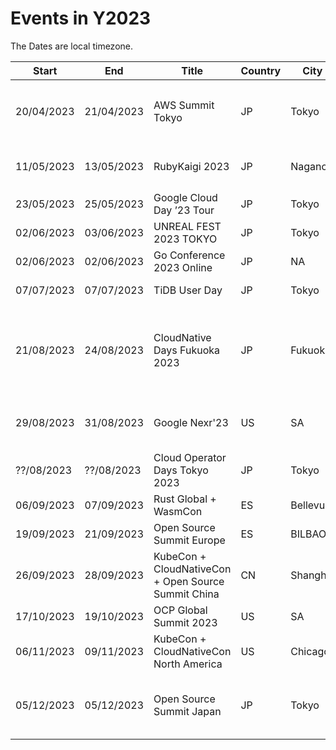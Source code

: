 # Events in Y2023
The Dates are local timezone.

| Start | End | Title | Country | City | Location | Fee | URL |
| --- | --- | --- | --- | --- | -------------------------- | --- | --- |
| 20/04/2023 | 21/04/2023 | AWS Summit Tokyo | JP | Tokyo | 幕張メッセ + オンデマンド配信 | Free | https://aws.amazon.com/jp/summits/tokyo/ |
| 11/05/2023 | 13/05/2023 | RubyKaigi 2023 | JP | Nagano | 松本市民芸術館 + Online | 20,000円 | https://rubykaigi.org/2023/ |
| 23/05/2023 | 25/05/2023 | Google Cloud Day ’23 Tour | JP | Tokyo | Online | Free | https://aws.amazon.com/jp/summits/tokyo/ |
| 02/06/2023 | 03/06/2023 | UNREAL FEST 2023 TOKYO | JP | Tokyo | 秋葉原 | Free | https://unrealengine.jp/unrealfest/2023/ |
| 02/06/2023 | 02/06/2023 | Go Conference 2023 Online | JP | NA | Online | Free | https://gocon.jp/2023/ |
| 07/07/2023 | 07/07/2023 | TiDB User Day | JP | Tokyo | Onsite + Online | Free | https://unrealengine.jp/unrealfest/2023/ |
| 21/08/2023 | 24/08/2023 | CloudNative Days Fukuoka 2023 | JP | Fukuoka| 博多国際展示場カンファレンスセンター+ Online |  | https://event.cloudnativedays.jp/cndf2023 |
| 29/08/2023 | 31/08/2023 | Google Nexr'23 | US | SA |  | Full Price: $1,599 <BR> Digital Only: Coming Soon | https://cloud.withgoogle.com/next |
| ??/08/2023 | ??/08/2023 | Cloud Operator Days Tokyo 2023 | JP | Tokyo | Online & TBA |  | https://cloudopsdays.com/ |
| 06/09/2023 | 07/09/2023 | Rust Global + WasmCon | ES | Bellevue | Onsite + Online | $199(Hobbyist) | https://events.linuxfoundation.org/rust-global/ |
| 19/09/2023 | 21/09/2023 | Open Source Summit Europe | ES | BILBAO | Onsite + Online |  | https://events.linuxfoundation.org/open-source-summit-europe/ |
| 26/09/2023 | 28/09/2023 | KubeCon + CloudNativeCon + Open Source Summit China | CN | Shanghai | Online & TBA | Early Bird: $54 (Individual)  | https://www.lfasiallc.com/kubecon-cloudnativecon-open-source-summit-china/ |
| 17/10/2023 | 19/10/2023 | OCP Global Summit 2023 | US | SA | Onsite | Early Bird: $700 | https://www.opencompute.org/summit/global-summit |
| 06/11/2023 | 09/11/2023 | KubeCon + CloudNativeCon North America | US | Chicago | Onsite + Online | Early Bird: $598(Individual) <BR> Virtula: $15 | https://events.linuxfoundation.org/kubecon-cloudnativecon-north-america/ |
| 05/12/2023 | 05/12/2023 | Open Source Summit Japan | JP | Tokyo | Onsite + Online | Early Bird: $375(In-Person) <BR> $125(Hobbyist) <BR> Virtula: $25 | https://events.linuxfoundation.org/kubecon-cloudnativecon-north-america/ |
